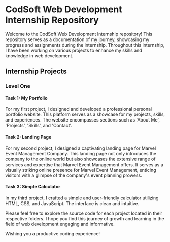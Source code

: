# CodSoft Web Development Internship Repository

Welcome to the CodSoft Web Development Internship repository! This repository serves as a documentation of my journey, showcasing my progress and assignments during the internship. Throughout this internship, I have been working on various projects to enhance my skills and knowledge in web development.

## Internship Projects

### Level One

#### Task 1: My Portfolio

For my first project, I designed and developed a professional personal portfolio website. This platform serves as a showcase for my projects, skills, and experiences. The website encompasses sections such as 'About Me', 'Projects', 'Skills', and 'Contact'.

#### Task 2: Landing Page

For my second project, I designed a captivating landing page for Marvel Event Management Company. This landing page not only introduces the company to the online world but also showcases the extensive range of services and expertise that Marvel Event Management offers. It serves as a visually striking online presence for Marvel Event Management, enticing visitors with a glimpse of the company's event planning prowess.

#### Task 3: Simple Calculator

In my third project, I crafted a simple and user-friendly calculator utilizing HTML, CSS, and JavaScript. The interface is clean and intuitive.

Please feel free to explore the source code for each project located in their respective folders. I hope you find this journey of growth and learning in the field of web development engaging and informative.

Wishing you a productive coding experience!
